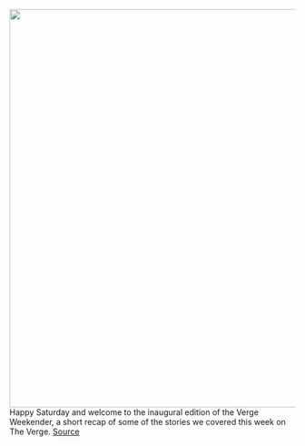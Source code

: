 <img src='https://cdn.vox-cdn.com/thumbor/rag2F9WD7wasdXgcfY5snc3AVsY=/0x0:2040x1360/1200x800/filters:focal(857x517:1183x843)/cdn.vox-cdn.com/uploads/chorus_image/image/68502314/acastro_190228_1777_vpn_0002.0.jpg' width='700px' /><br/>
Happy Saturday and welcome to the inaugural edition of the Verge Weekender, a short recap of some of the stories we covered this week on The Verge.
<a href='https://www.theverge.com/2020/12/12/22169555/verge-weekender-disney-cyberpunk-2077-google-gadgets-spacex-vaccine-airpods'> Source <a/>